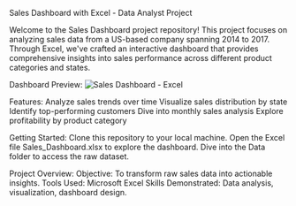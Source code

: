Sales Dashboard with Excel - Data Analyst Project 

Welcome to the Sales Dashboard project repository! This project focuses on analyzing sales data from a US-based company spanning 2014 to 2017. Through Excel, we've crafted an interactive dashboard that provides comprehensive insights into sales performance across different product categories and states.

Dashboard Preview:
![Sales Dashboard - Excel](https://github.com/user-attachments/assets/0a61b1a5-9133-44a1-9b62-ea5620964e01)

Features:
Analyze sales trends over time
Visualize sales distribution by state
Identify top-performing customers
Dive into monthly sales analysis
Explore profitability by product category

Getting Started:
Clone this repository to your local machine.
Open the Excel file Sales_Dashboard.xlsx to explore the dashboard.
Dive into the Data folder to access the raw dataset.

Project Overview:
Objective: To transform raw sales data into actionable insights.
Tools Used: Microsoft Excel
Skills Demonstrated: Data analysis, visualization, dashboard design.
